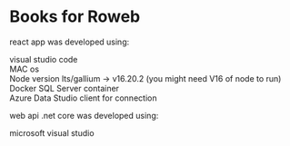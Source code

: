 # Books for Roweb

react app was developed using:

visual studio code\
MAC os\
Node version lts/gallium -> v16.20.2 (you might need V16 of node to run)\
Docker SQL Server container\
Azure Data Studio client for connection

web api .net core was developed using:

microsoft visual studio
